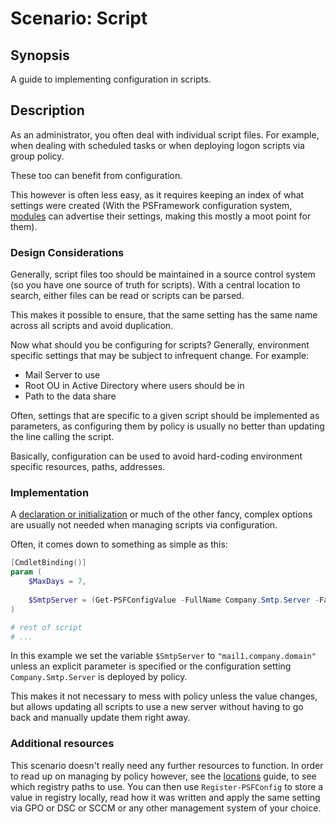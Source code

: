 ﻿# Scenario: Script

## Synopsis

A guide to implementing configuration in scripts.

## Description

As an administrator, you often deal with individual script files.
For example, when dealing with scheduled tasks or when deploying logon scripts via group policy.

These too can benefit from configuration.

This however is often less easy, as it requires keeping an index of what settings were created (With the PSFramework configuration system, [modules](scenario-module.md) can advertise their settings, making this mostly a moot point for them).

### Design Considerations

Generally, script files too should be maintained in a source control system (so you have one source of truth for scripts).
With a central location to search, either files can be read or scripts can be parsed.

This makes it possible to ensure, that the same setting has the same name across all scripts and avoid duplication.

Now what should you be configuring for scripts?
Generally, environment specific settings that may be subject to infrequent change.
For example:

+ Mail Server to use
+ Root OU in Active Directory where users should be in
+ Path to the data share

Often, settings that are specific to a given script should be implemented as parameters, as configuring them by policy is usually no better than updating the line calling the script.

Basically, configuration can be used to avoid hard-coding environment specific resources, paths, addresses.

### Implementation

A [declaration or initialization](../Core/initialize.md) or much of the other fancy, complex options are usually not needed when managing scripts via configuration.

Often, it comes down to something as simple as this:

```powershell
[CmdletBinding()]
param (
    $MaxDays = 7,
    
    $SmtpServer = (Get-PSFConfigValue -FullName Company.Smtp.Server -Fallback "mail1.company.domain")
)

# rest of script
# ...
```

In this example we set the variable `$SmtpServer` to `"mail1.company.domain"` unless an explicit parameter is specified or the configuration setting `Company.Smtp.Server` is deployed by policy.

This makes it not necessary to mess with policy unless the value changes, but allows updating all scripts to use a new server without having to go back and manually update them right away.

### Additional resources

This scenario doesn't really need any further resources to function.
In order to read up on managing by policy however, see the [locations](../Persistence/persistence-location.md) guide, to see which registry paths to use.
You can then use `Register-PSFConfig` to store a value in registry locally, read how it was written and apply the same setting via GPO or DSC or SCCM or any other management system of your choice.
